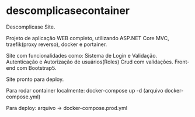 # descomplicasecontainer


Descomplicase Site.

Projeto de aplicação WEB completo, utilizando ASP.NET Core MVC, traefik(proxy reverso), docker e portainer.

Site com funcionalidades como:
Sistema de Login e Validação.
Autenticação e Autorização de usuários(Roles)
Crud com validações.
Front-end com Bootstrap5.

Site pronto para deploy.


Para rodar container localmente: docker-compose up -d   (arquivo docker-compose.yml)

Para deploy: arquivo -> docker-compose.prod.yml
